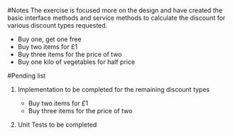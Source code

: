 #Notes
The exercise is focused more on the design and have created the basic 
interface methods and service methods to calculate the discount for various
 discount types requested.
 
 - Buy one, get one free
 - Buy two items for £1
 - Buy three items for the price of two
 - Buy one kilo of vegetables for half price

#Pending list
1. Implementation  to be completed for the remaining discount types
     - Buy two items for £1
     - Buy three items for the price of two

2. Unit Tests to be completed


